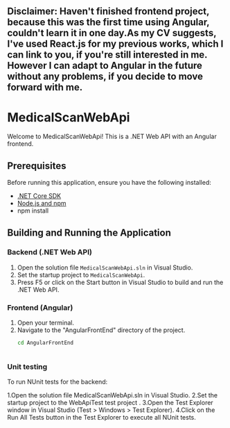 ## Disclaimer: Haven't finished frontend project, because this was the first time using Angular, couldn't learn it in one day.As my CV suggests, I've used React.js for my previous works, which I can link to you, if you're still interested in me. However I can adapt to Angular in the future without any problems, if you decide to move forward with me.

# MedicalScanWebApi

Welcome to MedicalScanWebApi! This is a .NET Web API with an Angular frontend.

## Prerequisites

Before running this application, ensure you have the following installed:

- [.NET Core SDK](https://dotnet.microsoft.com/download)
- [Node.js and npm](https://nodejs.org/)
- npm install

## Building and Running the Application

### Backend (.NET Web API)

1. Open the solution file `MedicalScanWebApi.sln` in Visual Studio.
2. Set the startup project to `MedicalScanWebApi`.
3. Press F5 or click on the Start button in Visual Studio to build and run the .NET Web API.

### Frontend (Angular)

1. Open your terminal.
2. Navigate to the "AngularFrontEnd" directory of the project.
   ```bash
   cd AngularFrontEnd


   
### Unit testing
To run NUnit tests for the backend:

1.Open the solution file MedicalScanWebApi.sln in Visual Studio.
2.Set the startup project to the WebApiTest test project .
3.Open the Test Explorer window in Visual Studio (Test > Windows > Test Explorer).
4.Click on the Run All Tests button in the Test Explorer to execute all NUnit tests.
